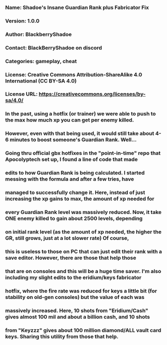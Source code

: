 ###
### Name: Shadoe's Insane Guardian Rank plus Fabricator Fix
### Version: 1.0.0
### Author: BlackberryShadoe
### Contact: BlackBerryShadoe on discord
### Categories: gameplay,  cheat
###
### License: Creative Commons Attribution-ShareAlike 4.0 International (CC BY-SA 4.0)
### License URL: https://creativecommons.org/licenses/by-sa/4.0/
###
### In the past, using a hotfix (or trainer) we were able to push to the max how much xp you can get per enemy killed.
### However, even with that being used, it would still take about 4-6 minutes to boost someone's Guardian Rank. Well...
### Going thru official gbx hotfixes in the "point-in-time" repo that Apocolyptech set up, I found a line of code that made
### edits to how Guardian Rank is being calculated. I started messing with the formula and after a few tries, have 
### managed to successfully change it. Here, instead of just increasing the xp gains to max, the amount of xp needed for 
### every Guardian Rank level was massively reduced. Now, it take ONE enemy killed to gain about 2500 levels, depending
### on initial rank level (as the amount of xp needed, the higher the GR, still grows, just at a lot slower rate) Of course,
### this is useless to those on PC that can just edit their rank with a save editor. However, there are those that help those
### that are on consoles and this will be a huge time saver. I'm also including my slight edits to the eridium/keys fabricator
### hotfix, where the fire rate was reduced for keys a little bit (for stability on old-gen consoles) but the value of each was 
### massively increased. Here, 10 shots from "Eridium/Cash" gives almost 100 mil and about a billion cash, and 10 shots
### from "Keyzzz" gives about 100 million diamond/ALL vault card keys. Sharing this utility from those that help.
###
###
